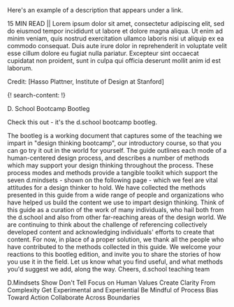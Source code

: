 Here's an example of a description that appears under a link.

15 MIN READ || Lorem ipsum dolor sit amet, consectetur adipiscing elit, sed do eiusmod tempor incididunt ut labore et dolore magna aliqua. Ut enim ad minim veniam, quis nostrud exercitation ullamco laboris nisi ut aliquip ex ea commodo consequat. Duis aute irure dolor in reprehenderit in voluptate velit esse cillum dolore eu fugiat nulla pariatur. Excepteur sint occaecat cupidatat non proident, sunt in culpa qui officia deserunt mollit anim id est laborum.

Credit: [Hasso Plattner, Institute of Design at Stanford]


{! search-content: !}

D. School Bootcamp Bootleg

Check this out - it's the d.school bootcamp bootleg.

The bootleg is a working document that captures some of the teaching we impart in "design thinking bootcamp", our introductory course, so that you can go try it out in the world for yourself. The guide outlines each mode of a human-centered design process, and describes a number of methods which may support your design thinking throughout the process. These process modes and methods provide a tangible toolkit which support the seven d.mindsets - shown on the following page - which we feel are vital attitudes for a design thinker to hold.
We have collected the methods presented in this guide from a wide range of people and organizations who have helped us build the content we use to impart design thinking. Think of this guide as a curation of the work of many individuals, who hail both from the d.school and also from other far-reaching areas of the design world. We are continuing to think about the challenge of referencing collectively developed content and acknowledging individuals' efforts to create that content. For now, in place of a proper solution, we thank all the people who have contributed to the methods collected in this guide. We welcome your reactions to this bootleg edition, and invite you to share the stories of how you use it in the field. Let us know what you find useful, and what methods you'd suggest we add, along the way.
Cheers,
d.school teaching team

D.Mindsets
Show Don't Tell
Focus on Human Values
Create Clarity From Complexity
Get Experimental and Experiential
Be Mindful of Process
Bias Toward Action
Collaborate Across Boundaries





  
  
  
  
  
  
  
